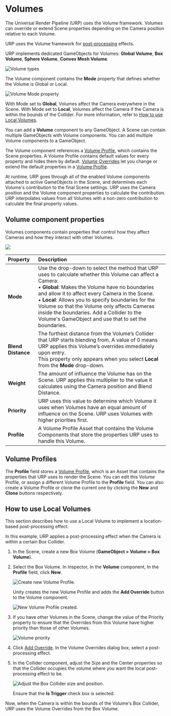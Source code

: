# Volumes

The Universal Render Pipeline (URP) uses the Volume framework. Volumes can override or extend Scene properties depending on the Camera position relative to each Volume.

URP uses the Volume framework for [post-processing](integration-with-post-processing.md#post-proc-how-to) effects.

URP implements dedicated GameObjects for Volumes: **Global Volume**, **Box Volume**, **Sphere Volume**, **Convex Mesh Volume**.

![Volume types](Images/post-proc/volume-volume-types.png)

The Volume component contains the **Mode** property that defines whether the Volume is Global or Local.

![Volume Mode property](Images/post-proc/volume-mode-prop.png)

With Mode set to **Global**, Volumes affect the Camera everywhere in the Scene. With Mode set to **Local**, Volumes affect the Camera if the Camera is within the bounds of the Collider. For more information, refer to [How to use Local Volumes](#volume-local).

You can add a __Volume__ component to any GameObject. A Scene can contain multiple GameObjects with Volume components. You can add multiple Volume components to a GameObject.

The Volume component references a [Volume Profile](VolumeProfile.md), which contains the Scene properties. A Volume Profile contains default values for every property and hides them by default. [Volume Overrides](VolumeOverrides.md) let you change or extend the default properties in a [Volume Profile](VolumeProfile.md).

At runtime, URP goes through all of the enabled Volume components attached to active GameObjects in the Scene, and determines each Volume's contribution to the final Scene settings. URP uses the Camera position and the Volume component properties to calculate the contribution. URP interpolates values from all Volumes with a non-zero contribution to calculate the final property values.

## Volume component properties

Volumes components contain properties that control how they affect Cameras and how they interact with other Volumes.

![](/Images/Inspectors/Volume1.png)

| Property           | Description                                                  |
| :----------------- | :----------------------------------------------------------- |
| **Mode**           | Use the drop-down to select the method that URP uses to calculate whether this Volume can affect a Camera:<br />&#8226; **Global**: Makes the Volume have no boundaries and allow it to affect every Camera in the Scene.<br />&#8226; **Local**: Allows you to specify boundaries for the Volume so that the Volume only affects Cameras inside the boundaries. Add a Collider to the Volume's GameObject and use that to set the boundaries. |
| **Blend Distance** | The furthest distance from the Volume’s Collider that URP starts blending from. A value of 0 means URP applies this Volume’s overrides immediately upon entry.<br />This property only appears when you select **Local** from the **Mode** drop-down. |
| **Weight**         | The amount of influence the Volume has on the Scene. URP applies this multiplier to the value it calculates using the Camera position and Blend Distance. |
| **Priority**       | URP uses this value to determine which Volume it uses when Volumes have an equal amount of influence on the Scene. URP uses Volumes with higher priorities first. |
| **Profile**        | A Volume Profile Asset that contains the Volume Components that store the properties URP uses to handle this Volume. |

## Volume Profiles

The __Profile__ field stores a [Volume Profile](VolumeProfile.md), which is an Asset that contains the properties that URP uses to render the Scene. You can edit this Volume Profile, or assign a different Volume Profile to the __Profile__ field. You can also create a Volume Profile or clone the current one by clicking the __New__ and __Clone__ buttons respectively.

## <a name="volume-local"></a>How to use Local Volumes

This section describes how to use a Local Volume to implement a location-based post-processing effect.

In this example, URP applies a post-processing effect when the Camera is within a certain Box Collider.

1. In the Scene, create a new Box Volume (**GameObject > Volume > Box Volume**).

2. Select the Box Volume. In Inspector, In the **Volume** component, In the **Profile** field, click **New**.

    ![Create new Volume Profile.](Images/post-proc/volume-box-new-profile.png)

    Unity creates the new Volume Profile and adds the **Add Override** button to the Volume component.

    ![New Volume Profile created.](Images/post-proc/volume-new-profile-created.png)

3. If you have other Volumes in the Scene, change the value of the Priority property to ensure that the Overrides from this Volume have higher priority than those of other Volumes.

    ![Volume priority](Images/post-proc/volume-priority.png)

3. Click [Add Override](VolumeOverrides.md#volume-add-override). In the Volume Overrides dialog box, select a post-processing effect.

4. In the Collider component, adjust the Size and the Center properties so that the Collider occupies the volume where you want the local post-processing effect to be.

    ![Adjust the Box Collider size and position.](Images/post-proc/volume-box-collider.png)

    Ensure that the **Is Trigger** check box is selected.

Now, when the Camera is within the bounds of the Volume's Box Collider, URP uses the Volume Overrides from the Box Volume.

